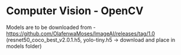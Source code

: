 # Computer Vision - OpenCV

Models are to be downloaded from - https://github.com/OlafenwaMoses/ImageAI/releases/tag/1.0
(resnet50_coco_best_v2.0.1.h5, yolo-tiny.h5 -> download and place in models folder)  
